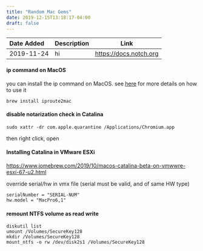 ```yaml
---
title: "Random Mac Gems"
date: 2019-12-15T13:18:17-04:00
draft: false
---
```


|Date Added|Description|Link|
|:---|:---|---|
|2019-11-24| hi | https://docs.notch.org | 



#### ip command on MacOS

you can install the ip command on MacOS. see [here](https://docs.notch.org/linux/ipcmd) for more details on how to use it

```
brew install iproute2mac
```

#### disable notarization check in Catalina

```
sudo xattr -dr com.apple.quarantine /Applications/Chromium.app
```

then right click, open

#### Installing Catalina in VMware ESXi

https://www.jomebrew.com/2019/10/macos-catalina-beta-on-vmwwre-esxi-67-u2.html

override serial/hw in vmx file (serial must be valid, and of same HW type)
```
serialNumber = "SERIAL-NUM"
hw.model = "MacPro6,1"
```


#### remount NTFS volume as read write
```
diskutil list
umount /Volumes/SecureKey128
mkdir /Volumes/SecureKey128
mount_ntfs -o rw /dev/disk2s1 /Volumes/SecureKey128
```